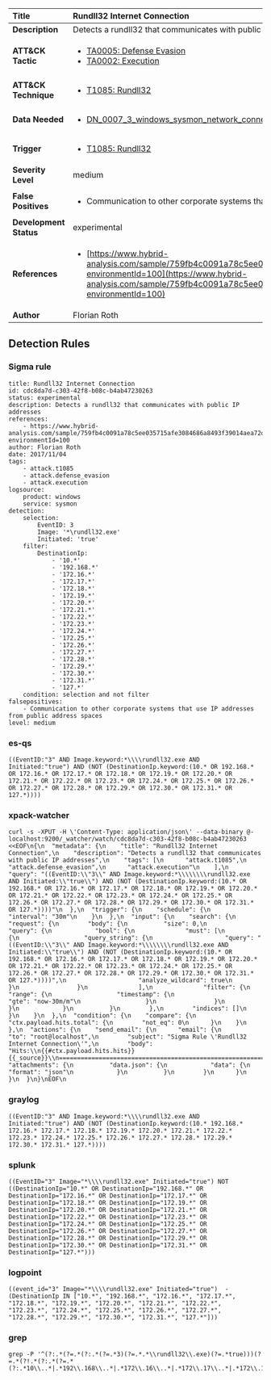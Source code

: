 | Title                    | Rundll32 Internet Connection       |
|:-------------------------|:------------------|
| **Description**          | Detects a rundll32 that communicates with public IP addresses |
| **ATT&amp;CK Tactic**    |  <ul><li>[TA0005: Defense Evasion](https://attack.mitre.org/tactics/TA0005)</li><li>[TA0002: Execution](https://attack.mitre.org/tactics/TA0002)</li></ul>  |
| **ATT&amp;CK Technique** | <ul><li>[T1085: Rundll32](https://attack.mitre.org/techniques/T1085)</li></ul>  |
| **Data Needed**          | <ul><li>[DN_0007_3_windows_sysmon_network_connection](../Data_Needed/DN_0007_3_windows_sysmon_network_connection.md)</li></ul>  |
| **Trigger**              | <ul><li>[T1085: Rundll32](../Triggers/T1085.md)</li></ul>  |
| **Severity Level**       | medium |
| **False Positives**      | <ul><li>Communication to other corporate systems that use IP addresses from public address spaces</li></ul>  |
| **Development Status**   | experimental |
| **References**           | <ul><li>[https://www.hybrid-analysis.com/sample/759fb4c0091a78c5ee035715afe3084686a8493f39014aea72dae36869de9ff6?environmentId=100](https://www.hybrid-analysis.com/sample/759fb4c0091a78c5ee035715afe3084686a8493f39014aea72dae36869de9ff6?environmentId=100)</li></ul>  |
| **Author**               | Florian Roth |


## Detection Rules

### Sigma rule

```
title: Rundll32 Internet Connection
id: cdc8da7d-c303-42f8-b08c-b4ab47230263
status: experimental
description: Detects a rundll32 that communicates with public IP addresses
references:
    - https://www.hybrid-analysis.com/sample/759fb4c0091a78c5ee035715afe3084686a8493f39014aea72dae36869de9ff6?environmentId=100
author: Florian Roth
date: 2017/11/04
tags:
    - attack.t1085
    - attack.defense_evasion
    - attack.execution
logsource:
    product: windows
    service: sysmon
detection:
    selection:
        EventID: 3
        Image: '*\rundll32.exe'
        Initiated: 'true'
    filter:
        DestinationIp: 
            - '10.*'
            - '192.168.*'
            - '172.16.*'
            - '172.17.*'
            - '172.18.*'
            - '172.19.*'
            - '172.20.*'
            - '172.21.*'
            - '172.22.*'
            - '172.23.*'
            - '172.24.*'
            - '172.25.*'
            - '172.26.*'
            - '172.27.*'
            - '172.28.*'
            - '172.29.*'
            - '172.30.*'
            - '172.31.*'
            - '127.*'
    condition: selection and not filter
falsepositives:
    - Communication to other corporate systems that use IP addresses from public address spaces
level: medium

```





### es-qs
    
```
((EventID:"3" AND Image.keyword:*\\\\rundll32.exe AND Initiated:"true") AND (NOT (DestinationIp.keyword:(10.* OR 192.168.* OR 172.16.* OR 172.17.* OR 172.18.* OR 172.19.* OR 172.20.* OR 172.21.* OR 172.22.* OR 172.23.* OR 172.24.* OR 172.25.* OR 172.26.* OR 172.27.* OR 172.28.* OR 172.29.* OR 172.30.* OR 172.31.* OR 127.*))))
```


### xpack-watcher
    
```
curl -s -XPUT -H \'Content-Type: application/json\' --data-binary @- localhost:9200/_watcher/watch/cdc8da7d-c303-42f8-b08c-b4ab47230263 <<EOF\n{\n  "metadata": {\n    "title": "Rundll32 Internet Connection",\n    "description": "Detects a rundll32 that communicates with public IP addresses",\n    "tags": [\n      "attack.t1085",\n      "attack.defense_evasion",\n      "attack.execution"\n    ],\n    "query": "((EventID:\\"3\\" AND Image.keyword:*\\\\\\\\rundll32.exe AND Initiated:\\"true\\") AND (NOT (DestinationIp.keyword:(10.* OR 192.168.* OR 172.16.* OR 172.17.* OR 172.18.* OR 172.19.* OR 172.20.* OR 172.21.* OR 172.22.* OR 172.23.* OR 172.24.* OR 172.25.* OR 172.26.* OR 172.27.* OR 172.28.* OR 172.29.* OR 172.30.* OR 172.31.* OR 127.*))))"\n  },\n  "trigger": {\n    "schedule": {\n      "interval": "30m"\n    }\n  },\n  "input": {\n    "search": {\n      "request": {\n        "body": {\n          "size": 0,\n          "query": {\n            "bool": {\n              "must": [\n                {\n                  "query_string": {\n                    "query": "((EventID:\\"3\\" AND Image.keyword:*\\\\\\\\rundll32.exe AND Initiated:\\"true\\") AND (NOT (DestinationIp.keyword:(10.* OR 192.168.* OR 172.16.* OR 172.17.* OR 172.18.* OR 172.19.* OR 172.20.* OR 172.21.* OR 172.22.* OR 172.23.* OR 172.24.* OR 172.25.* OR 172.26.* OR 172.27.* OR 172.28.* OR 172.29.* OR 172.30.* OR 172.31.* OR 127.*))))",\n                    "analyze_wildcard": true\n                  }\n                }\n              ],\n              "filter": {\n                "range": {\n                  "timestamp": {\n                    "gte": "now-30m/m"\n                  }\n                }\n              }\n            }\n          }\n        },\n        "indices": []\n      }\n    }\n  },\n  "condition": {\n    "compare": {\n      "ctx.payload.hits.total": {\n        "not_eq": 0\n      }\n    }\n  },\n  "actions": {\n    "send_email": {\n      "email": {\n        "to": "root@localhost",\n        "subject": "Sigma Rule \'Rundll32 Internet Connection\'",\n        "body": "Hits:\\n{{#ctx.payload.hits.hits}}{{_source}}\\n================================================================================\\n{{/ctx.payload.hits.hits}}",\n        "attachments": {\n          "data.json": {\n            "data": {\n              "format": "json"\n            }\n          }\n        }\n      }\n    }\n  }\n}\nEOF\n
```


### graylog
    
```
((EventID:"3" AND Image.keyword:*\\\\rundll32.exe AND Initiated:"true") AND (NOT (DestinationIp.keyword:(10.* 192.168.* 172.16.* 172.17.* 172.18.* 172.19.* 172.20.* 172.21.* 172.22.* 172.23.* 172.24.* 172.25.* 172.26.* 172.27.* 172.28.* 172.29.* 172.30.* 172.31.* 127.*))))
```


### splunk
    
```
((EventID="3" Image="*\\\\rundll32.exe" Initiated="true") NOT ((DestinationIp="10.*" OR DestinationIp="192.168.*" OR DestinationIp="172.16.*" OR DestinationIp="172.17.*" OR DestinationIp="172.18.*" OR DestinationIp="172.19.*" OR DestinationIp="172.20.*" OR DestinationIp="172.21.*" OR DestinationIp="172.22.*" OR DestinationIp="172.23.*" OR DestinationIp="172.24.*" OR DestinationIp="172.25.*" OR DestinationIp="172.26.*" OR DestinationIp="172.27.*" OR DestinationIp="172.28.*" OR DestinationIp="172.29.*" OR DestinationIp="172.30.*" OR DestinationIp="172.31.*" OR DestinationIp="127.*")))
```


### logpoint
    
```
((event_id="3" Image="*\\\\rundll32.exe" Initiated="true")  -(DestinationIp IN ["10.*", "192.168.*", "172.16.*", "172.17.*", "172.18.*", "172.19.*", "172.20.*", "172.21.*", "172.22.*", "172.23.*", "172.24.*", "172.25.*", "172.26.*", "172.27.*", "172.28.*", "172.29.*", "172.30.*", "172.31.*", "127.*"]))
```


### grep
    
```
grep -P '^(?:.*(?=.*(?:.*(?=.*3)(?=.*.*\\rundll32\\.exe)(?=.*true)))(?=.*(?!.*(?:.*(?=.*(?:.*10\\..*|.*192\\.168\\..*|.*172\\.16\\..*|.*172\\.17\\..*|.*172\\.18\\..*|.*172\\.19\\..*|.*172\\.20\\..*|.*172\\.21\\..*|.*172\\.22\\..*|.*172\\.23\\..*|.*172\\.24\\..*|.*172\\.25\\..*|.*172\\.26\\..*|.*172\\.27\\..*|.*172\\.28\\..*|.*172\\.29\\..*|.*172\\.30\\..*|.*172\\.31\\..*|.*127\\..*))))))'
```



